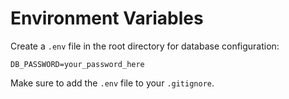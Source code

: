 # Environment Variables

Create a `.env` file in the root directory for database configuration:

```
DB_PASSWORD=your_password_here
```

Make sure to add the `.env` file to your `.gitignore`.